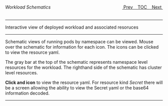 <topicKey schematics/>
<topicBack id="topicNext" link="graphicview"/>
<topicNext id="topicBack" link="cluster"/>

<a style="float: right;" href="javascript:docNextTopic()">&nbsp;&nbsp;Next&nbsp;<i class="fas fa-lg fa-arrow-right"></i></a>
<a style="float: right;" href="javascript:docNextTopic('toc')">&nbsp;&nbsp;TOC&nbsp;&nbsp;</a>
<a style="float: right;" href="javascript:docPrevTopic()"><i class="fas fa-lg fa-arrow-left"></i>&nbsp;Prev&nbsp;&nbsp;</a>

###### Workload Schematics

---

Interactive view of deployed workload and associated resoruces

<!-- <div style="margin-left: 150px;">
    <iframe width="700" height="390" src="https://www.youtube.com/embed/10lPGzn0VCk">
    </iframe>
</div> -->

---

Schematic views of running pods by namespace can be viewed.  Mouse over the schematic for information for each icon.  The icons can be clicked to view the resource yaml.

The gray bar at the top of the schematic represents namespace level resources for the workload.  The righthand side of the schematic has cluster level resources.

__Click and icon__ to view the resource yaml.  For resource kind _Secret_ there will be a screen allowing the ability to view the Secret yaml or the base64 information decoded.

---

<!-- <a style="float: right;" href="javascript:docNextTopic()">&nbsp;&nbsp;Next&nbsp;<i class="fas fa-lg fa-arrow-right"></i></a>
<a style="float: right;" href="javascript:docNextTopic('toc')">&nbsp;&nbsp;TOC&nbsp;&nbsp;</a>
<a style="float: right;" href="javascript:docPrevTopic()"><i class="fas fa-lg fa-arrow-left"></i>&nbsp;Prev&nbsp;&nbsp;</a> -->
